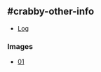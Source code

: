 ## #crabby-other-info
- [Log](CRABBY/Channels2/other/Log.txt)
### Images
- [01](CRABBY/Channels2/other/img/01.png)